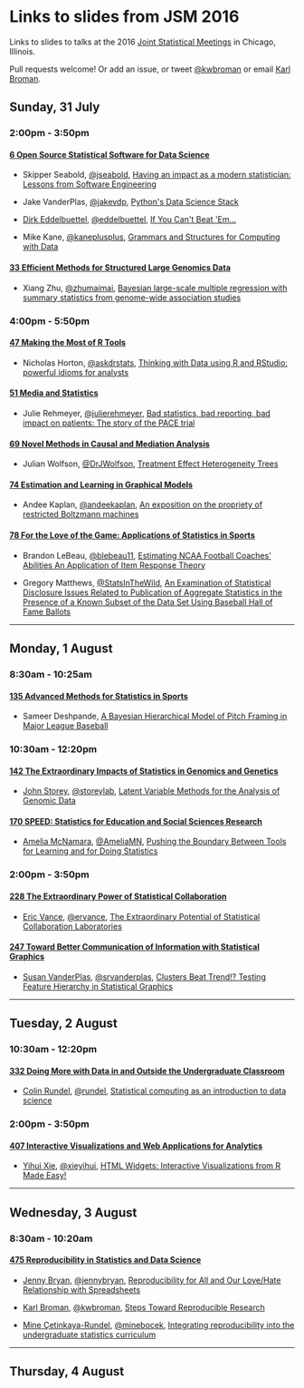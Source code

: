 # Links to slides from JSM 2016

Links to slides to talks at the 2016
[Joint Statistical Meetings](https://www.amstat.org/meetings/jsm/2016/)
in Chicago, Illinois.

Pull requests welcome! Or add an issue, or tweet
[@kwbroman](https://twitter.com/kwbroman) or email
[Karl Broman](http://kbroman.org).

## Sunday, 31 July

### 2:00pm - 3:50pm

#### [6 Open Source Statistical Software for Data Science](https://www.amstat.org/meetings/jsm/2016/onlineprogram/ActivityDetails.cfm?SessionID=212387)

- Skipper Seabold, [@jseabold](https://twitter.com/jseabold),
[Having an impact as a modern statistician: Lessons from Software Engineering](https://speakerdeck.com/jseabold/having-an-impact-as-a-modern-statistician)

- Jake VanderPlas, [@jakevdp](https://twitter.com/jakevdp),
[Python's Data Science Stack](https://speakerdeck.com/jakevdp/pythons-data-science-stack-jsm-2016)

- [Dirk Eddelbuettel](http://dirk.eddelbuettel.com/), [@eddelbuettel](https://twitter.com/eddelbuettel),
[If You Can't Beat 'Em...](http://dirk.eddelbuettel.com/papers/jsm2016_rcpp_talk.pdf)

- Mike Kane, [@kaneplusplus](https://twitter.com/kaneplusplus),
[Grammars and Structures for Computing with Data](http://slides.com/michaelkane/deck-17#/)

#### [33 Efficient Methods for Structured Large Genomics Data](https://www.amstat.org/meetings/jsm/2016/onlineprogram/ActivityDetails.cfm?SessionID=212892)

- Xiang Zhu, [@zhumaimai](https://twitter.com/zhumaimai),
[Bayesian large-scale multiple regression with summary statistics from genome-wide association studies](http://www.stat.uchicago.edu/~xiangzhu/JSM_20160731.pdf)

### 4:00pm - 5:50pm

#### [47 Making the Most of R Tools](https://www.amstat.org/meetings/jsm/2016/onlineprogram/ActivityDetails.cfm?SessionID=212343)

- Nicholas Horton, [@askdrstats](https://twitter.com/askdrstats),
[Thinking with Data using R and RStudio: powerful idioms for analysts](https://github.com/Amherst-Statistics/JSM2016-thinkwithR)

#### [51 Media and Statistics](https://www.amstat.org/meetings/jsm/2016/onlineprogram/ActivityDetails.cfm?SessionID=212366)

- Julie Rehmeyer, [@julierehmeyer](https://twitter.com/julierehmeyer),
[Bad statistics, bad reporting, bad impact on patients: The story of the PACE trial](http://www.slideshare.net/JulieRehmeyer/bad-statistics-bad-reporting-bad-impact-on-patients-the-story-of-the-pace-trial)

#### [69 Novel Methods in Causal and Mediation Analysis](https://www.amstat.org/meetings/jsm/2016/onlineprogram/ActivityDetails.cfm?SessionID=212850)

- Julian Wolfson, [@DrJWolfson](https://twitter.com/drjwolfson),
[Treatment Effect Heterogeneity Trees](https://drive.google.com/uc?export=download&id=0B7tyIRgneHdbVFAtd3UxeldlV00)

#### [74 Estimation and Learning in Graphical Models](https://www.amstat.org/meetings/jsm/2016/onlineprogram/ActivityDetails.cfm?SessionID=212918)

- Andee Kaplan, [@andeekaplan](https://twitter.com/andeekaplan),
[An exposition on the propriety of restricted Boltzmann machines](http://andeekaplan.com/rbm/presentations/jsm2016/)

#### [78 For the Love of the Game: Applications of Statistics in Sports](https://www.amstat.org/meetings/jsm/2016/onlineprogram/ActivityDetails.cfm?SessionID=212986)

- Brandon LeBeau, [@blebeau11](https://twitter.com/@blebeau11),
[Estimating NCAA Football Coaches’ Abilities An Application of Item Response Theory](http://educate-r.org/2016/07/31/jsm2016.html)

- Gregory Matthews, [@StatsInTheWild](https://twitter.com/StatsInTheWild),
[An Examination of Statistical Disclosure Issues Related to Publication of Aggregate Statistics in the Presence of a Known Subset of the Data Set Using Baseball Hall of Fame Ballots](https://dl.dropboxusercontent.com/u/35094868/SlidesForTalk.pdf)


---

## Monday, 1 August

### 8:30am - 10:25am

#### [135 Advanced Methods for Statistics in Sports](https://www.amstat.org/meetings/jsm/2016/onlineprogram/ActivityDetails.cfm?SessionID=212985)

- Sameer Deshpande, [A Bayesian Hierarchical Model of Pitch Framing in Major League Baseball](http://stat.wharton.upenn.edu/~dsameer/pitchFraming/deshpande_jsm2016.pdf)

### 10:30am - 12:20pm

#### [142 The Extraordinary Impacts of Statistics in Genomics and Genetics](https://www.amstat.org/meetings/jsm/2016/onlineprogram/ActivityDetails.cfm?SessionID=212335)

- [John Storey](http://genomine.org/), [@storeylab](https://github.com/storeylab),
[Latent Variable Methods for the Analysis of Genomic Data](http://genomine.org/talks/jsm_2016.pdf)

#### [170 SPEED: Statistics for Education and Social Sciences Research](http://ww2.amstat.org/meetings/jsm/2016/onlineprogram/ActivityDetails.cfm?SessionID=213158)

- [Amelia McNamara](http://www.science.smith.edu/~amcnamara/), [@AmeliaMN](https://twitter.com/AmeliaMN), [	Pushing the Boundary Between Tools for Learning and for Doing Statistics](http://www.science.smith.edu/~amcnamara/JSM2016_PushingTheBoundary.pdf)

### 2:00pm - 3:50pm

#### [228 The Extraordinary Power of Statistical Collaboration](https://www.amstat.org/meetings/jsm/2016/onlineprogram/ActivityDetails.cfm?SessionID=212605)

- [Eric Vance](http://ervance.com), [@ervance](https://twitter.com/ervance),
[The Extraordinary Potential of Statistical Collaboration Laboratories](https://prezi.com/dpiwuz7pep45/2016jsmeposcl/)

#### [247 Toward Better Communication of Information with Statistical Graphics](https://www.amstat.org/meetings/jsm/2016/onlineprogram/ActivityDetails.cfm?SessionID=212912)

- [Susan VanderPlas](http://srvanderplas.github.io), [@srvanderplas](https://twitter.com/srvanderplas),
[Clusters Beat Trend!? Testing Feature Hierarchy in Statistical Graphics](https://srvanderplas.github.io/Presentations/JSM2016/HierarchyOfVisualFeatures.html#/)

---

## Tuesday, 2 August


### 10:30am - 12:20pm

#### [332 Doing More with Data in and Outside the Undergraduate Classroom](https://www.amstat.org/meetings/jsm/2016/onlineprogram/ActivityDetails.cfm?SessionID=212444)

- [Colin Rundel](http://www2.stat.duke.edu/~cr173/), [@rundel](https://twitter.com/rundel),
[Statistical computing as an introduction to data science](https://github.com/rundel/Presentations/tree/master/JSM%202016)

### 2:00pm - 3:50pm

#### [407 Interactive Visualizations and Web Applications for Analytics](https://www.amstat.org/meetings/jsm/2016/onlineprogram/ActivityDetails.cfm?SessionID=212551)

- [Yihui Xie](http://yihui.name/), [@xieyihui](https://twitter.com/xieyihui),
[HTML Widgets: Interactive Visualizations from R Made Easy!](https://dl.dropboxusercontent.com/u/15335397/slides/2016-htmlwidgets-JSM-Yihui-Xie.html)

---

## Wednesday, 3 August

### 8:30am - 10:20am

#### [475 Reproducibility in Statistics and Data Science ](https://www.amstat.org/meetings/jsm/2016/onlineprogram/ActivityDetails.cfm?SessionID=212538)

- [Jenny Bryan](http://stat545.com), [@jennybryan](https://twitter.com/jennybryan),
[Reproducibility for All and Our Love/Hate Relationship with Spreadsheets](https://github.com/jennybc/2016-06_spreadsheets#readme)

- [Karl Broman](http://kbroman.org), [@kwbroman](https://twitter.com/kwbroman),
[Steps Toward Reproducible Research](http://bit.ly/jsm2016)

- [Mine &Ccedil;etinkaya-Rundel](http://www2.stat.duke.edu/~mc301/),
[@minebocek](https://twitter.com/minebocek),
[Integrating reproducibility into the undergraduate statistics curriculum](https://github.com/mine-cetinkaya-rundel/2016-08-03-reproducible-undergrad-stats)

---

## Thursday, 4 August

